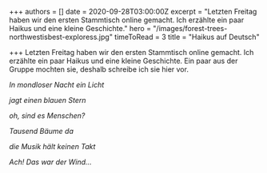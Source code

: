 +++
authors = []
date = 2020-09-28T03:00:00Z
excerpt = "Letzten Freitag haben wir den ersten Stammtisch online gemacht.  Ich erzählte ein paar Haikus und eine kleine Geschichte."
hero = "/images/forest-trees-northwestisbest-exploress.jpg"
timeToRead = 3
title = "Haikus auf Deutsch"

+++
Letzten Freitag haben wir den ersten Stammtisch online gemacht.  Ich erzählte ein paar Haikus und eine kleine Geschichte. Ein paar aus der Gruppe mochten sie, deshalb schreibe ich sie hier vor.

_In mondloser Nacht ein Licht_

_jagt einen blauen Stern_

_oh, sind es Menschen?_

_Tausend Bäume da_

_die Musik hält keinen Takt_

_Ach! Das war der Wind..._